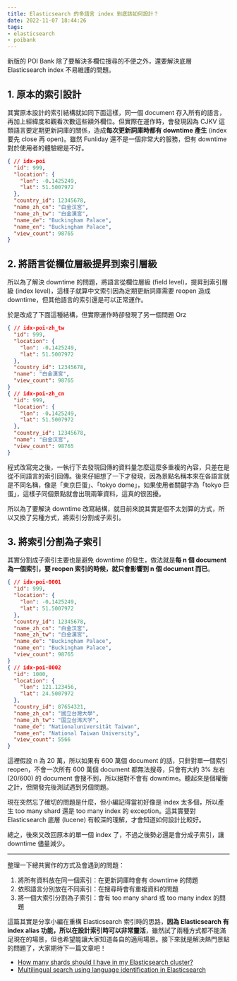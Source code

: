 ```yaml
---
title: Elasticsearch 的多語言 index 到底該如何設計？
date: 2022-11-07 18:44:26
tags:
- elasticsearch
- poibank
---
```


新版的 POI Bank 除了要解決多欄位搜尋的不便之外，還要解決底層 Elasticsearch index 不易維護的問題。

## 1. 原本的索引設計

其實原本設計的索引結構就如同下面這樣，同一個 document 存入所有的語言，再加上經緯度和觀看次數這些額外欄位。但實際在運作時，會發現因為 CJKV 這類語言要定期更新詞庫的關係，造成**每次更新詞庫時都有 downtime 產生** (index 要先 close 再 open)。雖然 Funliday 還不是一個非常大的服務，但有 downtime 對於使用者的體驗總是不好。

```json
{ // idx-poi
  "id": 999,
  "location": {
    "lon": -0.1425249,
    "lat": 51.5007972
  },
  "country_id": 12345678,
  "name_zh_cn": "白金汉宮",
  "name_zh_tw": "白金漢宮",
  "name_de": "Buckingham Palace",
  "name_en": "Buckingham Palace",
  "view_count": 98765
}
```

## 2. 將語言從欄位層級提昇到索引層級

所以為了解決 downtime 的問題，將語言從欄位層級 (field level)，提昇到索引層級 (index level)，這樣子就算中文索引因為定期更新詞庫需要 reopen 造成 downtime，但其他語言的索引還是可以正常運作。

於是改成了下面這種結構，但實際運作時卻發現了另一個問題 Orz

```json
{ // idx-poi-zh_tw
  "id": 999,
  "location": {
    "lon": -0.1425249,
    "lat": 51.5007972
  },
  "country_id": 12345678,
  "name": "白金漢宮",
  "view_count": 98765
}
{ // idx-poi-zh_cn
  "id": 999,
  "location": {
    "lon": -0.1425249,
    "lat": 51.5007972
  },
  "country_id": 12345678,
  "name": "白金汉宮",
  "view_count": 98765
}
```

程式改寫完之後，一執行下去發現回傳的資料量怎麼這麼多重複的內容，只差在是從不同語言的索引回傳。後來仔細想了一下才發現，因為景點名稱本來在各語言就是不同名稱，像是「東京巨蛋」、「tokyo dome」，如果使用者關鍵字為「tokyo 巨蛋」，這樣子同個景點就會出現兩筆資料，這真的很困擾。

所以為了要解決 downtime 改寫結構，就目前來說其實是個不太划算的方式，所以又換了另種方式，將索引分割成子索引。

## 3. 將索引分割為子索引

其實分割成子索引主要也是避免 downtime 的發生，做法就是**每 n 個 document 為一個索引，要 reopen 索引的時候，就只會影響到 n 個 document 而已**。

```json
{ // idx-poi-0001
  "id": 999,
  "location": {
    "lon": -0.1425249,
    "lat": 51.5007972
  },
  "country_id": 12345678,
  "name_zh_cn": "白金汉宮",
  "name_zh_tw": "白金漢宮",
  "name_de": "Buckingham Palace",
  "name_en": "Buckingham Palace",
  "view_count": 98765
}
{ // idx-poi-0002
  "id": 1000,
  "location": {
    "lon": 121.123456,
    "lat": 24.5007972
  },
  "country_id": 87654321,
  "name_zh_cn": "國立台灣大學",
  "name_zh_tw": "国立台湾大学",
  "name_de": "Nationaluniversität Taiwan",
  "name_en": "National Taiwan University",
  "view_count": 5566
}
```

這裡假設 n 為 20 萬，所以如果有 600 萬個 document 的話，只針對單一個索引 reopen，不會一次所有 600 萬個 document 都無法搜尋，只會有大約 3% 左右 (20/600) 的 document 會搜不到，所以絕對不會有 downtime。聽起來是個權衡之計，但開發完後測試遇到另個問題。

現在突然忘了確切的問題是什麼，但小編記得當初好像是 index 太多個，所以產生 too many shard 還是 too many index 的 exception。這其實要對 Elasticsearch 底層 (lucene) 有較深的理解，才會知道如何設計比較好。

總之，後來又改回原本的單一個 index 了，不過之後勢必還是會分成子索引，讓 downtime 儘量減少。

---

整理一下總共實作的方式及會遇到的問題：

1. 將所有資料放在同一個索引：在更新詞庫時會有 downtime 的問題
2. 依照語言分別放在不同索引：在搜尋時會有重複資料的問題
3. 將一個大索引分割為子索引：會有 too many shard 或 too many index 的問題

這篇其實是分享小編在重構 Elasticsearch 索引時的思路，**因為 Elasticsearch 有 index alias 功能，所以在設計索引時可以非常靈活**，雖然試了兩種方式都不能滿足現在的場景，但也希望能讓大家知道各自的適用場景。接下來就是解決熱門景點的問題了，大家期待下一篇文章吧！

* [How many shards should I have in my Elasticsearch cluster?](https://www.elastic.co/blog/how-many-shards-should-i-have-in-my-elasticsearch-cluster)
* [Multilingual search using language identification in Elasticsearch](https://www.elastic.co/blog/multilingual-search-using-language-identification-in-elasticsearch)